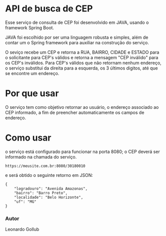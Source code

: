 # API de busca de CEP

Esse serviço de consulta de CEP foi desenvolvido em JAVA, usando o framework Spring Boot.

JAVA foi escolhido por ser uma linguagem robusta e simples, além de contar um o Spring framework para auxiliar na construção do serviço.

O seviço recebe um CEP e retorna a RUA, BAIRRO, CIDADE e ESTADO para o solicitante para CEP's válidos e retorna a mensagem "CEP inválido" para os CEP's inválidos.
Para CEP's válidos que não retornam nenhum endereço, o serviço substitui da direita para a esquerda, os 3 últimos digitos, até que se encontre um endereço.

# Por que usar

O serviço tem como objetivo retornar ao usuário, o endereço associado ao CEP informado, a fim de preencher automaticamente os campos de endereço.

# Como usar

o serviço está configurado para funcionar na porta 8080; 
o CEP deverá ser informado na chamada do serviço.

```
https://meusite.com.br:8080/30180010

```
e será obtido o seguinte retorno em JSON:

```
{
    "logradouro": "Avenida Amazonas",
    "bairro": "Barro Preto",
    "localidade": "Belo Horizonte",
    "uf": "MG"
}

```

### Autor
Leonardo Gollub
